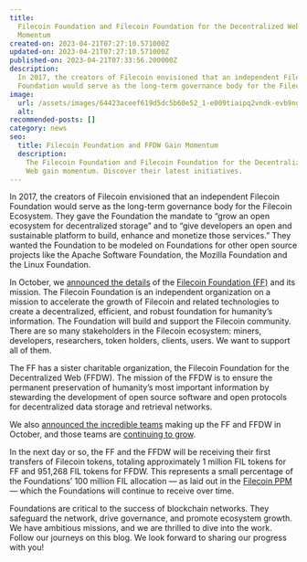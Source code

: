 ```yaml
---
title:
  Filecoin Foundation and Filecoin Foundation for the Decentralized Web Gain
  Momentum
created-on: 2023-04-21T07:27:10.571000Z
updated-on: 2023-04-21T07:27:10.571000Z
published-on: 2023-04-21T07:33:56.200000Z
description:
  In 2017, the creators of Filecoin envisioned that an independent Filecoin
  Foundation would serve as the long-term governance body for the Filecoin Ecosystem.
image:
  url: /assets/images/64423aceef619d5dc5b60e52_1-e009tiaipq2vndk-evb9ng.png
  alt:
recommended-posts: []
category: news
seo:
  title: Filecoin Foundation and FFDW Gain Momentum
  description:
    The Filecoin Foundation and Filecoin Foundation for the Decentralized
    Web gain momentum. Discover their latest initiatives.
---
```


In 2017, the creators of Filecoin envisioned that an independent Filecoin Foundation would serve as the long-term governance body for the Filecoin Ecosystem. They gave the Foundation the mandate to “grow an open ecosystem for decentralized storage” and to “give developers an open and sustainable platform to build, enhance and monetize those services.” They wanted the Foundation to be modeled on Foundations for other open source projects like the Apache Software Foundation, the Mozilla Foundation and the Linux Foundation.

In October, we [announced the details](https://www.youtube.com/watch?v=Sakannch1Dw&feature=emb_title) of the [Filecoin Foundation (FF)](https://fil.org/) and its mission. The Filecoin Foundation is an independent organization on a mission to accelerate the growth of Filecoin and related technologies to create a decentralized, efficient, and robust foundation for humanity’s information. The Foundation will build and support the Filecoin community. There are so many stakeholders in the Filecoin ecosystem: miners, developers, researchers, token holders, clients, users. We want to support all of them.

The FF has a sister charitable organization, the Filecoin Foundation for the Decentralized Web (FFDW). The mission of the FFDW is to ensure the permanent preservation of humanity’s most important information by stewarding the development of open source software and open protocols for decentralized data storage and retrieval networks.

We also [announced the incredible teams](https://www.youtube.com/watch?v=6OY4xAs3Grg&feature=emb_title) making up the FF and FFDW in October, and those teams are [continuing to grow](https://finance.yahoo.com/news/filecoin-foundation-appoints-initial-staff-103014932.html).

In the next day or so, the FF and the FFDW will be receiving their first transfers of Filecoin tokens, totaling approximately 1 million FIL tokens for FF and 951,268 FIL tokens for FFDW. This represents a small percentage of the Foundations’ 100 million FIL allocation — as laid out in the [Filecoin PPM](https://coinlist.co/assets/index/filecoin_index/Protocol%20Labs%20-%20SAFT%20-%20Private%20Placement%20Memorandum-bbd65da01fdc4a15219c49ad20fb9e28681adec9fae744c41cccd124545c4c73.pdf) — which the Foundations will continue to receive over time.

Foundations are critical to the success of blockchain networks. They safeguard the network, drive governance, and promote ecosystem growth. We have ambitious missions, and we are thrilled to dive into the work. Follow our journeys on this blog. We look forward to sharing our progress with you!
